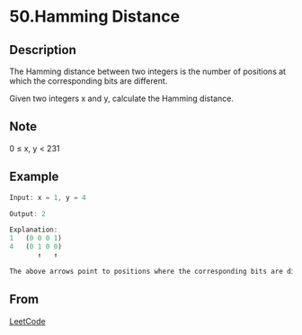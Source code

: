 # 50.Hamming Distance

## Description

The Hamming distance between two integers is the number of positions at which the corresponding bits are different.

Given two integers x and y, calculate the Hamming distance.

## Note

0 ≤ x, y < 231

## Example

```javascript
Input: x = 1, y = 4

Output: 2

Explanation:
1   (0 0 0 1)
4   (0 1 0 0)
       ↑   ↑

The above arrows point to positions where the corresponding bits are different.
```

## From

[LeetCode](https://leetcode.com/problems/hamming-distance)

